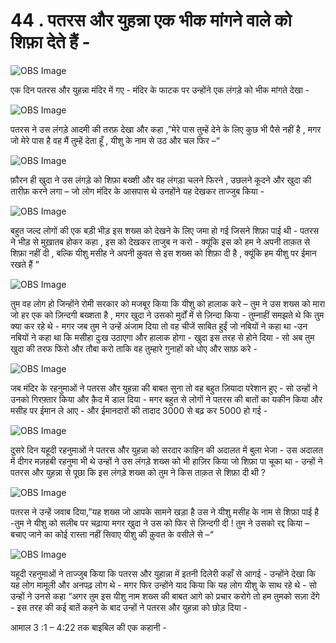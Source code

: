 # 44 . पतरस और युहन्ना एक भीक मांगने वाले को शिफ़ा देते हैं -

![OBS Image](https://cdn.door43.org/obs/jpg/360px/obs-en-44-01.jpg)

एक दिन पतरस और युहन्ना मंदिर में गए - मंदिर के फाटक पर उन्होंने एक लंगड़े को भीक मांगते देखा -

![OBS Image](https://cdn.door43.org/obs/jpg/360px/obs-en-44-02.jpg)

पतरस ने उस लंगड़े आदमी की तरफ़ देखा और कहा ,”मेरे पास तुम्हें देने के लिए कुछ भी पैसे नहीं है , मगर जो मेरे पास है वह मैं तुम्हें देता हूँ , यीशु के नाम से उठ और चल फिर –“ 

![OBS Image](https://cdn.door43.org/obs/jpg/360px/obs-en-44-03.jpg)

फ़ौरन ही खुदा ने उस लंगड़े को शिफ़ा बख्शी और वह लंगड़ा चलने फिरने , उछलने कूदने और खुदा की  तारीफ़ करने लगा – जो लोग मंदिर के आसपास थे उनहोंने यह देखकर ताज्जुब किया -

![OBS Image](https://cdn.door43.org/obs/jpg/360px/obs-en-44-04.jpg)

बहुत जल्द लोगों की एक बड़ी भीड़ इस शख्स को देखने के लिए जमा हो गई जिसने शिफ़ा पाई थी - पतरस ने भीड़ से मुख़ातब होकर कहा , इस को देखकर ताजुब न करो - क्यूंकि इस को हम ने अपनी ताक़त से शिफ़ा नहीं दी , बल्कि यीशु मसीह ने अपनी क़ुवत से इस शख्स को शिफ़ा दी है , क्यूंकि हम यीशु पर ईमान रखते हैं “  

![OBS Image](https://cdn.door43.org/obs/jpg/360px/obs-en-44-05.jpg)

तुम वह लोग हो जिन्होंने रोमी सरकार को मजबूर किया कि यीशु को हालाक करे – तुम ने उस शख्स को मारा जो हर एक को ज़िन्दगी बख्शता है , मगर खुदा ने उसको मुर्दों में से ज़िन्दा किया - तुम्नाहीं समझते थे कि तुम क्या कर रहे थे - मगर जब तुम ने उन्हें अंजाम दिया तो वह चीजें साबित हुईं जो नबियों ने कहा था -उन नबियों ने कहा था कि मसीहा दुःख उठाएगा और हालाक होगा - खुदा इस तरह से होने दिया - सो अब तुम खुदा की तरफ फिरो और तौबा करो ताकि वह तुम्हारे गुनाहों को धोए और साफ़ करे -

![OBS Image](https://cdn.door43.org/obs/jpg/360px/obs-en-44-06.jpg)

जब मंदिर के रहनुमाओं ने पतरस और युहन्ना की बाबत   सुना तो वह बहुत ज़ियादा परेशान हुए - सो उन्हों ने उनको गिरफ़्तार किया और क़ैद में डाल दिया - मगर बहुत से लोगों ने पतरस की बातों का यकीन किया और मसीह पर ईमान ले आए - और ईमानदारों की तादाद 3000 से बढ़ कर 5000 हो गई - 

![OBS Image](https://cdn.door43.org/obs/jpg/360px/obs-en-44-07.jpg)

दुसरे दिन यहूदी रहनुमाओं ने पतरस और युहन्ना को सरदार काहिन की अदालत में बुला भेजा - उस अदालत में दीगर मज़हबी रहनुमा भी थे उन्हों ने उस लंगड़े  शख्स को भी हाज़िर किया जो शिफ़ा पा चूका था - उन्हों ने पतरस और युहन्ना से पूछा कि इस लंगड़े शख्स को तुम ने किस ताक़त से शिफ़ा दी थी ?

![OBS Image](https://cdn.door43.org/obs/jpg/360px/obs-en-44-08.jpg)

पतरस ने उन्हें जवाब दिया,”यह शख्स जो आपके सामने खड़ा है उस ने यीशु मसीह के नाम से शिफ़ा पाई है -तुम ने यीशु को सलीब पर चढ़ाया मगर खुदा ने उस को फिर से ज़िन्दगी दी ! तुम ने उसको रद्द किया – बचाए  जाने का कोई रास्ता नहीं सिवाए यीशु की क़ुवत के वसीले से –“  

![OBS Image](https://cdn.door43.org/obs/jpg/360px/obs-en-44-09.jpg)

यहूदी रहनुमाओं ने ताज्जुब किया कि पतरस और युहान्ना में इतनी दिलेरी कहाँ से आगई - उन्होंने देखा कि यह लोग मामूली और अनपढ़ लोग थे - मगर फिर उन्होंने याद किया कि यह लोग यीशु के साथ रहे थे - सो उन्हों ने उनसे कहा “अगर तुम इस यीशु नाम शख्स की बाबत आगे को प्रचार करोगे तो हम तुमको सज़ा देंगे - इस तरह की कई बातें कहने के बाद उन्हों ने पतरस और युहन्ना को छोड़ दिया -   

आमाल 3 :1 – 4:22 तक बाइबिल की एक कहानी -

